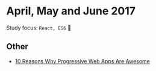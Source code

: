 # April, May and June 2017

Study focus: <code>React, ES6</code> :rocket:

## Other

- [10 Reasons Why Progressive Web Apps Are Awesome](https://www.youtube.com/watch?v=M8A2kwwYSIk&t=244s)
